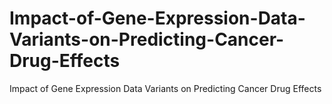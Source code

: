 # Impact-of-Gene-Expression-Data-Variants-on-Predicting-Cancer-Drug-Effects
Impact of Gene Expression Data Variants on Predicting Cancer Drug Effects
